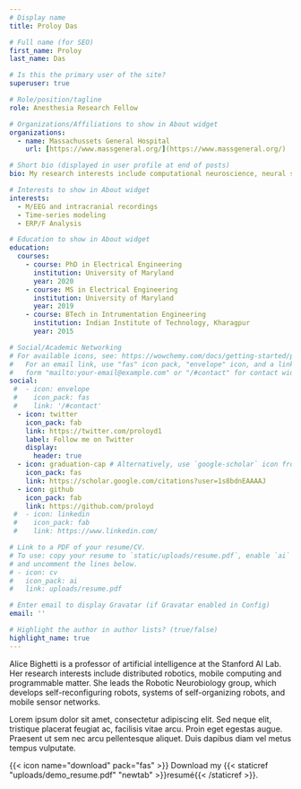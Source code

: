 ```yaml
---
# Display name
title: Proloy Das

# Full name (for SEO)
first_name: Proloy
last_name: Das

# Is this the primary user of the site?
superuser: true

# Role/position/tagline
role: Anesthesia Research Fellow

# Organizations/Affiliations to show in About widget
organizations:
  - name: Massachussets General Hospital
    url: [https://www.massgeneral.org/](https://www.massgeneral.org/)

# Short bio (displayed in user profile at end of posts)
bio: My research interests include computational neuroscience, neural signal processing and machine learning.

# Interests to show in About widget
interests:
  - M/EEG and intracranial recordings
  - Time-series modeling
  - ERP/F Analysis

# Education to show in About widget
education:
  courses:
    - course: PhD in Electrical Engineering
      institution: University of Maryland
      year: 2020
    - course: MS in Electrical Engineering
      institution: University of Maryland
      year: 2019
    - course: BTech in Intrumentation Engineering
      institution: Indian Institute of Technology, Kharagpur
      year: 2015

# Social/Academic Networking
# For available icons, see: https://wowchemy.com/docs/getting-started/page-builder/#icons
#   For an email link, use "fas" icon pack, "envelope" icon, and a link in the
#   form "mailto:your-email@example.com" or "/#contact" for contact widget.
social:
 #  - icon: envelope
 #    icon_pack: fas
 #    link: '/#contact'
  - icon: twitter
    icon_pack: fab
    link: https://twitter.com/proloyd1
    label: Follow me on Twitter
    display:
      header: true
  - icon: graduation-cap # Alternatively, use `google-scholar` icon from `ai` icon pack
    icon_pack: fas
    link: https://scholar.google.com/citations?user=1s8bdnEAAAAJ
  - icon: github
    icon_pack: fab
    link: https://github.com/proloyd
 #  - icon: linkedin
 #    icon_pack: fab
 #    link: https://www.linkedin.com/

# Link to a PDF of your resume/CV.
# To use: copy your resume to `static/uploads/resume.pdf`, enable `ai` icons in `params.yaml`,
# and uncomment the lines below.
# - icon: cv
#   icon_pack: ai
#   link: uploads/resume.pdf

# Enter email to display Gravatar (if Gravatar enabled in Config)
email: ''

# Highlight the author in author lists? (true/false)
highlight_name: true
---
```


Alice Bighetti is a professor of artificial intelligence at the Stanford AI Lab. Her research interests include distributed robotics, mobile computing and programmable matter. She leads the Robotic Neurobiology group, which develops self-reconfiguring robots, systems of self-organizing robots, and mobile sensor networks.

Lorem ipsum dolor sit amet, consectetur adipiscing elit. Sed neque elit, tristique placerat feugiat ac, facilisis vitae arcu. Proin eget egestas augue. Praesent ut sem nec arcu pellentesque aliquet. Duis dapibus diam vel metus tempus vulputate.

{{< icon name="download" pack="fas" >}} Download my {{< staticref "uploads/demo_resume.pdf" "newtab" >}}resumé{{< /staticref >}}.

